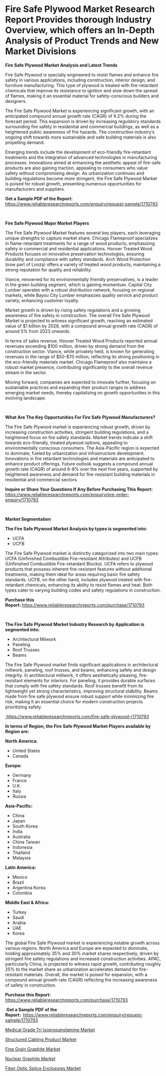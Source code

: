 <p><h1>Fire Safe Plywood Market Research Report Provides thorough Industry Overview, which offers an In-Depth Analysis of Product Trends and New Market Divisions</h1></p><p><strong>Fire Safe Plywood Market Analysis and Latest Trends</strong></p>
<p><p>Fire Safe Plywood is specially engineered to resist flames and enhance fire safety in various applications, including construction, interior design, and furniture manufacturing. This type of plywood is treated with fire-retardant chemicals that improve its resistance to ignition and slow down the spread of flames, making it an essential material for safety-conscious builders and designers.</p><p>The Fire Safe Plywood Market is experiencing significant growth, with an anticipated compound annual growth rate (CAGR) of 9.2% during the forecast period. This expansion is driven by increasing regulatory standards surrounding fire safety in residential and commercial buildings, as well as a heightened public awareness of fire hazards. The construction industry’s ongoing shift towards more sustainable and safe building materials is also propelling demand.</p><p>Emerging trends include the development of eco-friendly fire-retardant treatments and the integration of advanced technologies in manufacturing processes. Innovations aimed at enhancing the aesthetic appeal of fire-safe products are also gaining traction, appealing to consumers who value safety without compromising design. As urbanization continues and building regulations become more stringent, the Fire Safe Plywood Market is poised for robust growth, presenting numerous opportunities for manufacturers and suppliers.</p></p>
<p><strong>Get a Sample PDF of the Report:&nbsp;</strong> <a href="https://www.reliableresearchreports.com/enquiry/request-sample/1710793?utm_campaign=40&utm_medium=2&utm_source=Github&utm_content=ia&utm_term=11112024&utm_id=fire-safe-plywood">https://www.reliableresearchreports.com/enquiry/request-sample/1710793</a></p>
<p>&nbsp;</p>
<p><strong>Fire Safe Plywood Major Market Players</strong></p>
<p><p>The Fire Safe Plywood Market features several key players, each leveraging unique strengths to capture market share. Chicago Flameproof specializes in flame-retardant treatments for a range of wood products, emphasizing safety in commercial and residential applications. Hoover Treated Wood Products focuses on innovative preservation technologies, ensuring durability and compliance with safety standards. Arch Wood Protection (now part of Lonza) offers a variety of treated wood products, maintaining a strong reputation for quality and reliability.</p><p>Viance, renowned for its environmentally friendly preservatives, is a leader in the green building segment, which is gaining momentum. Capital City Lumber operates with a robust distribution network, focusing on regional markets, while Bayou City Lumber emphasizes quality service and product variety, enhancing customer loyalty.</p><p>Market growth is driven by rising safety regulations and a growing awareness of fire safety in construction. The overall Fire Safe Plywood Market is projected to witness significant growth, reaching an estimated value of $1 billion by 2028, with a compound annual growth rate (CAGR) of around 5% from 2023 onwards.</p><p>In terms of sales revenue, Hoover Treated Wood Products reported annual revenues exceeding $100 million, driven by strong demand from the construction sector. Viance, while privately held, is known for generating revenues in the range of $50-$70 million, reflecting its strong positioning in the eco-friendly materials market. Chicago Flameproof also maintains a robust market presence, contributing significantly to the overall revenue stream in the sector.</p><p>Moving forward, companies are expected to innovate further, focusing on sustainable practices and expanding their product ranges to address emerging market needs, thereby capitalizing on growth opportunities in this evolving landscape.</p></p>
<p>&nbsp;</p>
<p><strong>What Are The Key Opportunities For Fire Safe Plywood Manufacturers?</strong></p>
<p><p>The Fire Safe Plywood market is experiencing robust growth, driven by increasing construction activities, stringent building regulations, and a heightened focus on fire safety standards. Market trends indicate a shift towards eco-friendly, treated plywood options, appealing to environmentally conscious consumers. The Asia-Pacific region is expected to dominate, fueled by urbanization and infrastructure development. Innovations in fire retardant technologies and materials are anticipated to enhance product offerings. Future outlook suggests a compound annual growth rate (CAGR) of around 6-8% over the next five years, supported by heightened awareness and demand for fire-resistant building materials in residential and commercial sectors.</p></p>
<p><strong>Inquire or Share Your Questions If Any Before Purchasing This Report:</strong> <a href="https://www.reliableresearchreports.com/enquiry/pre-order-enquiry/1710793?utm_campaign=40&utm_medium=2&utm_source=Github&utm_content=ia&utm_term=11112024&utm_id=fire-safe-plywood">https://www.reliableresearchreports.com/enquiry/pre-order-enquiry/1710793</a></p>
<p>&nbsp;</p>
<p><strong>Market Segmentation</strong></p>
<p><strong>The Fire Safe Plywood Market Analysis by types is segmented into:</strong></p>
<p><ul><li>UCFA</li><li>UCFB</li></ul></p>
<p><p>The Fire Safe Plywood market is distinctly categorized into two main types: UCFA (Unfinished Combustible Fire-resistant Attributes) and UCFB (Unfinished Combustible Fire-retardant Blocks). UCFA refers to plywood products that possess inherent fire-resistant features without additional treatments, making them ideal for areas requiring basic fire safety standards. UCFB, on the other hand, includes plywood treated with fire-retardant chemicals, enhancing its ability to resist flames and heat. Both types cater to varying building codes and safety regulations in construction.</p></p>
<p><strong>Purchase this Report:&nbsp;</strong><a href="https://www.reliableresearchreports.com/purchase/1710793?utm_campaign=40&utm_medium=2&utm_source=Github&utm_content=ia&utm_term=11112024&utm_id=fire-safe-plywood">https://www.reliableresearchreports.com/purchase/1710793</a></p>
<p>&nbsp;</p>
<p><strong>The Fire Safe Plywood Market Industry Research by Application is segmented into:</strong></p>
<p><ul><li>Architectural Milwork</li><li>Paneling</li><li>Roof Trusses</li><li>Beams</li></ul></p>
<p><p>The Fire Safe Plywood market finds significant applications in architectural millwork, paneling, roof trusses, and beams, enhancing safety and design integrity. In architectural millwork, it offers aesthetically pleasing, fire-resistant elements for interiors. For paneling, it provides durable surfaces that comply with fire safety standards. Roof trusses benefit from its lightweight yet strong characteristics, improving structural stability. Beams made from fire safe plywood ensure robust support while minimizing fire risk, making it an essential choice for modern construction projects prioritizing safety.</p></p>
<p><a href="https://www.reliableresearchreports.com/fire-safe-plywood-r1710793?utm_campaign=40&utm_medium=2&utm_source=Github&utm_content=ia&utm_term=11112024&utm_id=fire-safe-plywood">&nbsp;https://www.reliableresearchreports.com/fire-safe-plywood-r1710793</a></p>
<p><strong>In terms of Region, the Fire Safe Plywood Market Players available by Region are:</strong></p>
<p>
    <p> <strong> North America: </strong>
        <ul>
            <li>United States</li>
            <li>Canada</li>
        </ul>
        </p> 
    <p> <strong> Europe: </strong>
        <ul>
            <li>Germany</li>
            <li>France</li>
            <li>U.K.</li>
            <li>Italy</li>
            <li>Russia</li>
        </ul>
        </p> 
    <p> <strong> Asia-Pacific: </strong>
        <ul>
            <li>China</li>
            <li>Japan</li>
            <li>South Korea</li>
            <li>India</li>
            <li>Australia</li>
            <li>China Taiwan</li>
            <li>Indonesia</li>
            <li>Thailand</li>
            <li>Malaysia</li>
        </ul>
        </p> 
    <p> <strong> Latin America: </strong>
        <ul>
            <li>Mexico</li>
            <li>Brazil</li>
            <li>Argentina Korea</li>
            <li>Colombia</li>
        </ul>
        </p> 
    <p> <strong> Middle East & Africa: </strong>
        <ul>
            <li>Turkey</li>
            <li>Saudi</li>
            <li>Arabia</li>
            <li>UAE</li>
            <li>Korea</li>
        </ul>
    </p>
    </p>
<p><p>The global Fire Safe Plywood market is experiencing notable growth across various regions. North America and Europe are expected to dominate, holding approximately 35% and 30% market shares respectively, driven by stringent fire safety regulations and increased construction activities. APAC, particularly China, is projected to witness rapid growth, contributing roughly 25% to the market share as urbanization accelerates demand for fire-resistant materials. Overall, the market is poised for expansion, with a compound annual growth rate (CAGR) reflecting the increasing awareness of safety in construction.</p></p>
<p><strong>Purchase this Report: </strong><a href="https://www.reliableresearchreports.com/purchase/1710793?utm_campaign=40&utm_medium=2&utm_source=Github&utm_content=ia&utm_term=11112024&utm_id=fire-safe-plywood">https://www.reliableresearchreports.com/purchase/1710793</a></p>
<p>&nbsp;<strong>Get a Sample PDF of the Report:&nbsp;&nbsp;</strong><a href="https://www.reliableresearchreports.com/enquiry/request-sample/1710793?utm_campaign=40&utm_medium=2&utm_source=Github&utm_content=ia&utm_term=11112024&utm_id=fire-safe-plywood">https://www.reliableresearchreports.com/enquiry/request-sample/1710793</a></p>
<p><strong></strong></p>
<p><p><a href="https://issuu.com/reportprime-2/docs/medical-grade-tri-isopropanolamine-_8959f7ff6c57f4?utm_campaign=40&utm_medium=2&utm_source=Github&utm_content=ia&utm_term=11112024&utm_id=fire-safe-plywood">Medical Grade Tri Isopropanolamine Market</a></p><p><a href="https://www.linkedin.com/pulse/structured-cabling-product-market-industry-landscape-growth-trajectories-wgcje?utm_campaign=40&utm_medium=2&utm_source=Github&utm_content=ia&utm_term=11112024&utm_id=fire-safe-plywood">Structured Cabling Product Market</a></p><p><a href="https://github.com/michaelhall412/Market-Research-Report-List-1/blob/main/fine-grain-graphite-market.md?utm_campaign=40&utm_medium=2&utm_source=Github&utm_content=ia&utm_term=11112024&utm_id=fire-safe-plywood">Fine Grain Graphite Market</a></p><p><a href="https://github.com/darcy8m10dupre/Market-Research-Report-List-1/blob/main/nuclear-graphite-market.md?utm_campaign=40&utm_medium=2&utm_source=Github&utm_content=ia&utm_term=11112024&utm_id=fire-safe-plywood">Nuclear Graphite Market</a></p><p><a href="https://www.linkedin.com/pulse/fiber-optic-splice-enclosures-market-overview-global-trends-future-yieie?utm_campaign=40&utm_medium=2&utm_source=Github&utm_content=ia&utm_term=11112024&utm_id=fire-safe-plywood">Fiber Optic Splice Enclosures Market</a></p></p>